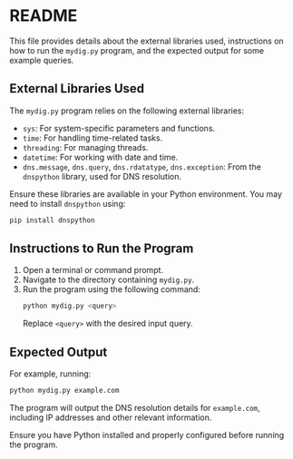 # README

This file provides details about the external libraries used, instructions on how to run the `mydig.py` program, and the expected output for some example queries.

## External Libraries Used
The `mydig.py` program relies on the following external libraries:
- `sys`: For system-specific parameters and functions.
- `time`: For handling time-related tasks.
- `threading`: For managing threads.
- `datetime`: For working with date and time.
- `dns.message`, `dns.query`, `dns.rdatatype`, `dns.exception`: From the `dnspython` library, used for DNS resolution.

Ensure these libraries are available in your Python environment. You may need to install `dnspython` using:
```bash
pip install dnspython
```

## Instructions to Run the Program
1. Open a terminal or command prompt.
2. Navigate to the directory containing `mydig.py`.
3. Run the program using the following command:
    ```bash
    python mydig.py <query>
    ```
    Replace `<query>` with the desired input query.

## Expected Output
For example, running:
```bash
python mydig.py example.com
```
The program will output the DNS resolution details for `example.com`, including IP addresses and other relevant information.

Ensure you have Python installed and properly configured before running the program.